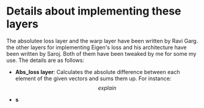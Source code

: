 # Details about implementing these layers 

The absolutee loss layer and the warp layer have been written by Ravi Garg. the other layers for implementing Eigen's loss and his architecture have been written by Saroj. Both of them have been tweaked by me for some my use. The details are as follows: 

- **Abs_loss layer**: Calculates the absolute difference between each element of the given vectors and sums them up. For instance: 
$$
explain
$$

- **s**

